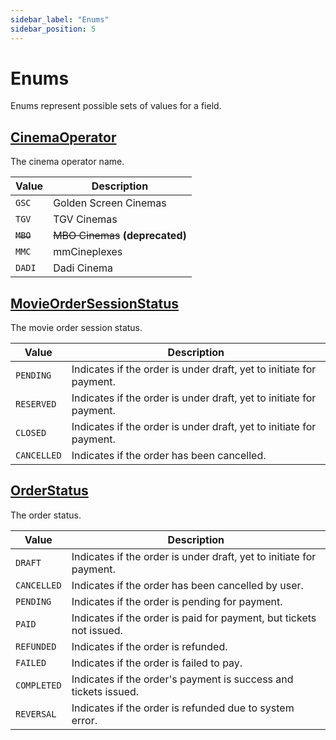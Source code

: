 ```yaml
---
sidebar_label: "Enums"
sidebar_position: 5
---
```


# Enums

Enums represent possible sets of values for a field.

## [CinemaOperator](/docs/graphql/enums#cinemaoperator)

The cinema operator name.

| Value     | Description                      |
| --------- | -------------------------------- |
| `GSC`     | Golden Screen Cinemas            |
| `TGV`     | TGV Cinemas                      |
| ~~`MBO`~~ | ~~MBO Cinemas~~ **(deprecated)** |
| `MMC`     | mmCineplexes                     |
| `DADI`    | Dadi Cinema                      |

## [MovieOrderSessionStatus](/docs/graphql/enums#movieordersessionstatus)

The movie order session status.

| Value       | Description                                                         |
| ----------- | ------------------------------------------------------------------- |
| `PENDING`   | Indicates if the order is under draft, yet to initiate for payment. |
| `RESERVED`  | Indicates if the order is under draft, yet to initiate for payment. |
| `CLOSED`    | Indicates if the order is under draft, yet to initiate for payment. |
| `CANCELLED` | Indicates if the order has been cancelled.                          |

## [OrderStatus](/docs/graphql/enums#orderstatus)

The order status.

| Value       | Description                                                         |
| ----------- | ------------------------------------------------------------------- |
| `DRAFT`     | Indicates if the order is under draft, yet to initiate for payment. |
| `CANCELLED` | Indicates if the order has been cancelled by user.                  |
| `PENDING`   | Indicates if the order is pending for payment.                      |
| `PAID`      | Indicates if the order is paid for payment, but tickets not issued. |
| `REFUNDED`  | Indicates if the order is refunded.                                 |
| `FAILED`    | Indicates if the order is failed to pay.                            |
| `COMPLETED` | Indicates if the order's payment is success and tickets issued.     |
| `REVERSAL`  | Indicates if the order is refunded due to system error.             |
